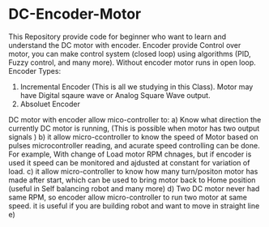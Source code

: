 # DC-Encoder-Motor
This Repository provide code for beginner who want to learn and understand the DC motor with encoder. 
Encoder provide Control over motor, you can make control system (closed loop) using algorithms (PID, Fuzzy control, and many more).
Without encoder motor runs in open loop.
Encoder Types: 
1. Incremental Encoder (This is all we studying in this Class). Motor may have Digital sqaure wave or Analog Square Wave output.
2. Absoluet Encoder
   
DC motor with encoder allow mico-controller to:
a) Know what direction the currently DC motor is running, (This is possible when motor has two output signals )
b) it allow micro-ccontroller to know the speed of Motor based on pulses microcontroller reading, and acurate speed controlling can be done. For example, With change of Load motor RPM chnages, but if encoder is used it speed can be monitored and ajdusted at constant for variation of load.
c) it allow micro-controller to know how many turn/positon motor has made after start, which can be used to bring motor back to Home position (useful in Self balancing robot and many more)
d) Two DC motor never had same RPM, so encoder allow micro-controller to run two motor at same speed. it is useful if you are building robot and want to move in straight line 
e) 
